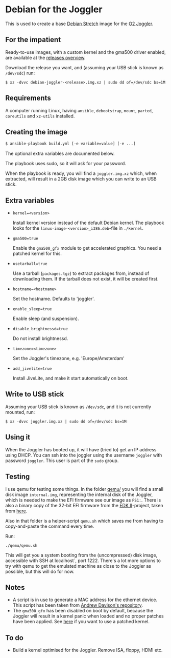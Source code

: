 # Debian for the Joggler

This is used to create a base [Debian Stretch](https://www.debian.org/) image for
the [O2 Joggler](https://en.wikipedia.org/wiki/O2_Joggler).

## For the impatient

Ready-to-use images, with a custom kernel and the gma500 driver enabled,
are available at the
[releases overview](https://github.com/robinelfrink/debian-joggler/releases).

Download the release you want, and (assuming your USB stick is known as
`/dev/sdc`) run:

    $ xz -dvvc debian-joggler-<release>.img.xz | sudo dd of=/dev/sdc bs=1M

## Requirements

A computer running Linux, having `ansible`, `debootstrap`, `mount`, `parted`,
`coreutils` and `xz-utils` installed.

## Creating the image

```bash
$ ansible-playbook build.yml [-e variable=value] [-e ...]
```

The optional extra variables are documented below.

The playbook uses sudo, so it will ask for your password.

When the playbook is ready, you will find a `joggler.img.xz` which, when
extracted, will result in a 2GB disk image which you can write to an
USB stick.

## Extra variables

* `kernel=<version>`

  Install kernel version <version> instead of the default Debian kernel. The
  playbook looks for the `linux-image-<version>_i386.deb`-file in
  `./kernel`.

* `gma500=true`

  Enable the `gma500_gfx` module to get accelerated graphics. You need a
  patched kernel for this.

* `usetarball=true`

  Use a tarball (`packages.tgz`) to extract packages from, instead of
  downloading them. If the tarball does not exist, it will be created first.

* `hostname=<hostname>`

  Set the hostname. Defaults to 'joggler'.

* `enable_sleep=true`

  Enable sleep (and suspension).

* `disable_brightnessd=true`

  Do not install brightnessd.

* `timezone=<timezone>`

  Set the Joggler's timezone, e.g. 'Europe/Amsterdam'

* `add_jivelite=true`

  Install JiveLite, and make it start automatically on boot.

## Write to USB stick

Assuming your USB stick is known as `/dev/sdc`, and it is not currently
mounted, run:

    $ xz -dvvc joggler.img.xz | sudo dd of=/dev/sdc bs=1M

## Using it

When the Joggler has booted up, it will have (tried to) get an IP address
using DHCP. You can ssh into the joggler using the username `joggler` with
password `joggler`. This user is part of the `sudo` group.

## Testing

I use qemu for testing some things. In the folder [qemu/](qemu/) you will
find a small disk image `internal.img`, representing the internal disk of
the Joggler, which is needed to make the EFI firmware see our image as `FS1:`.
There is also a binary copy of the 32-bit EFI firmware from the
[EDK II](https://github.com/tianocore/edk2)-project, taken from
[here](https://github.com/BlankOn/ovmf-blobs).

Also in that folder is a helper-script `qemu.sh` which saves me from having
to copy-and-paste the command every time.

Run:

    ./qemu/qemu.sh

This will get you a system booting from the (uncompressed) disk image,
accessible with SSH at localhost`, port 1222. There's a lot more options to try
with qemu to get the emulated machine as close to the Joggler as possible, but
this will do for now.

## Notes

* A script is in use to generate a MAC address for the ethernet device. This
  script has been taken from [Andrew Davison's repository](https://github.com/andydvsn/OpenFrame-Ubuntu/).
* The `gma500_gfx` has been disabled on boot by default, because the Joggler
  will result in a kernel panic when loaded and no proper patches have been
  applied. See [here](kernel/) if you want to use a patched kernel.

## To do

* Build a kernel optimised for the Joggler. Remove ISA, floppy, HDMI etc.
